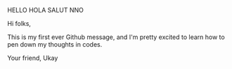 HELLO
HOLA
SALUT
NNO

Hi folks,

This is my first ever Github message, and I'm pretty excited to learn how to pen down my thoughts in codes.

Your friend,
Ukay
